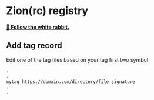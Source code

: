 # Zion(rc) registry

**[🐇 Follow the white rabbit.](https://dev.to/francescobianco/matrix-public-task-runner-1ek2)**

## Add tag record

Edit one of the tag files based on your tag first two symbol 

```bash
.
.
mytag https://domain.com/directory/file signature
.
. 
```


